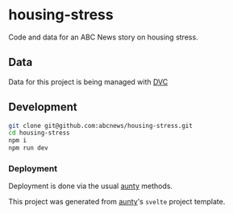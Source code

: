 # housing-stress

Code and data for an ABC News story on housing stress.

## Data

Data for this project is being managed with [DVC]()

## Development

```bash
git clone git@github.com:abcnews/housing-stress.git
cd housing-stress
npm i
npm run dev
```

### Deployment

Deployment is done via the usual [aunty](https://github.com/abcnews/aunty) methods.

This project was generated from [aunty](https://github.com/abcnews/aunty)'s `svelte` project template.
